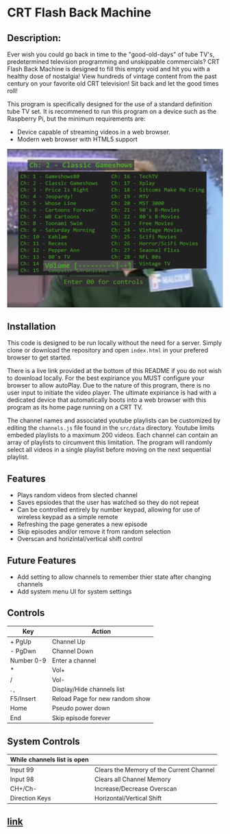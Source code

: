 # CRT Flash Back Machine
## Description:  

Ever wish you could go back in time to the "good-old-days" of tube TV's, predetermined television programming and unskippable commercials? CRT Flash Back Machine is designed to fill this empty void and hit you with a healthy dose of nostalgia! View hundreds of vintage content from the past century on your favorite old CRT television! Sit back and let the good times roll!

This program is specifically designed for the use of a standard definition tube TV set.  It is recommened to run this program on a device such as the Raspberry Pi, but the minimum requirements are:

- Device capable of streaming videos in a web browser.
- Modern web browser with HTML5 support

![](screenshot.png)

## Installation
This code is designed to be run locally without the need for a server. Simply clone or download the repository and open ```index.html``` in your prefered browser to get started. 

There is a live link provided at the bottom of this README if you do not wish to download locally. For the best expiriance you MUST configure your browser to allow autoPlay. Due to the nature of this program, there is no user input to initiate the video player. The ultimate expiriance is had with a dedicated device that automatically boots into a web browser with this program as its home page running on a CRT TV.  

The channel names and associated youtube playlists can be customized by editing the ```channels.js``` file found in the ```src/data``` directory. Youtube limits embeded playlists to a maximum 200 videos. Each channel can contain an array of playlists to circumvent this limitation. The program will randomly select all videos in a single playlist before moving on the next sequential playlist.

## Features

- Plays random videos from slected channel
- Saves epsiodes that the user has watched so they do not repeat
- Can be controlled entirely by number keypad, allowing for use of wireless keypad as a simple remote
- Refreshing the page generates a new episode
- Skip episodes and/or remove it from random selection
- Overscan and horizintal/vertical shift control

## Future Features

- Add setting to allow channels to remember thier state after changing channels
- Add system menu UI for system settings

## Controls
| Key  |Action   |
| ------------ | ------------ |
|  + PgUp |   Channel Up |
|  - PgDwn|  Channel Down  |
| Number 0-9  |  Enter a channel  |
|  *  |Vol+|
|  / |Vol-|
|  . , | Display/Hide channels list |
|  F5/Insert | Reload Page for new random show  |
|Home| Pseudo power down|
|End| Skip episode forever|


## System Controls
|While channels list is open| |
|---------------|---------------|
|Input 99| Clears the Memory of the Current Channel|
|Input 98| Clears all Channel Memory|  
|CH+/Ch-| Increase/Decrease Overscan|
|Direction Keys| Horizontal/Vertical Shift|



## [link](https://chriskurz098.github.io/CRT-Flashback-Machine/)
